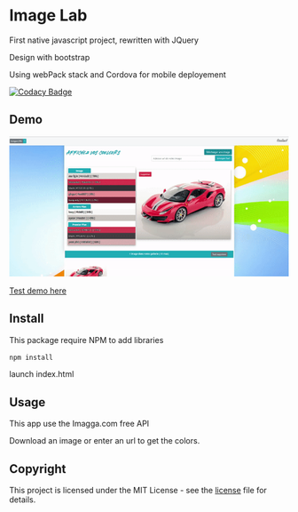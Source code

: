 # Image Lab
First native javascript project, rewritten with JQuery

Design with bootstrap

Using webPack stack and Cordova for mobile deployement 

[![Codacy Badge](https://api.codacy.com/project/badge/Grade/8ebb6ec72d9342a9a0a31e8cd52701b8)](https://www.codacy.com/app/mig6r/image-lab?utm_source=github.com&amp;utm_medium=referral&amp;utm_content=mig6r/image-lab&amp;utm_campaign=Badge_Grade)

## Demo

<img src="demo.gif">

[Test demo here](https://mig6r.github.io/image-lab/)

## Install

This package require NPM to add libraries
```js
npm install
```
launch index.html

## Usage

This app use the Imagga.com free API 

Download an image or enter an url to get the colors.

## Copyright

This project is licensed under the MIT License - see the [license](LICENSE) file for details.